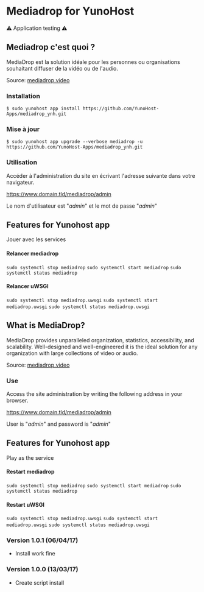 # Mediadrop for YunoHost

:warning: Application testing :warning:

## Mediadrop c'est quoi ?

MediaDrop est la solution idéale pour les personnes ou organisations souhaitant diffuser de la vidéo ou de l'audio.

Source: [mediadrop.video](http://mediadrop.video/)

### Installation

`$ sudo yunohost app install https://github.com/YunoHost-Apps/mediadrop_ynh.git`

### Mise à jour

`$ sudo yunohost app upgrade --verbose mediadrop -u https://github.com/YunoHost-Apps/mediadrop_ynh.git`

### Utilisation

Accéder à l'administration du site en écrivant l'adresse suivante dans votre navigateur.

https://www.domain.tld/mediadrop/admin

Le nom d'utilisateur est "*admin*" et le mot de passe "*admin*"

## Features for Yunohost app

Jouer avec les services

#### Relancer mediadrop

`sudo systemctl stop mediadrop`
`sudo systemctl start mediadrop`
`sudo systemctl status mediadrop`

#### Relancer uWSGI

`sudo systemctl stop mediadrop.uwsgi`
`sudo systemctl start mediadrop.uwsgi`
`sudo systemctl status mediadrop.uwsgi`

## What is MediaDrop?

MediaDrop provides unparalleled organization, statistics, accessibility, and scalability. Well-designed and well-engineered it is the ideal solution for any organization with large collections of video or audio.

Source: [mediadrop.video](http://mediadrop.video/)

### Use

Access the site administration by writing the following address in your browser.

https://www.domain.tld/mediadrop/admin

User is "*admin*" and password is "*admin*"

## Features for Yunohost app

Play as the service

#### Restart mediadrop

`sudo systemctl stop mediadrop`
`sudo systemctl start mediadrop`
`sudo systemctl status mediadrop`

#### Restart uWSGI

`sudo systemctl stop mediadrop.uwsgi`
`sudo systemctl start mediadrop.uwsgi`
`sudo systemctl status mediadrop.uwsgi`

### Version 1.0.1 (06/04/17)

- Install work fine

### Version 1.0.0 (13/03/17)

- Create script install
